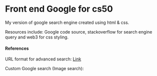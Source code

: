 # Front end Google for cs50
<p>My version of google search engine created using html &amp; css.</p>
<p>Resources include: Google code source, stackoverflow for search engine query and web3 for css styling.</p>

<h4>References</h4>
  <p>URL format for advanced search: <a href="https://stackoverflow.com/questions/62691544/format-of-url-for-advanced-google-search-engine-query" title="URL Format"> Link</a></p>

  <p>Custom Google search (Image search): <a href="https://stackoverflow.com/questions/54846613/custom-google-search-not-google-custom-search" title="Cusotm Search" Link</a></p>

